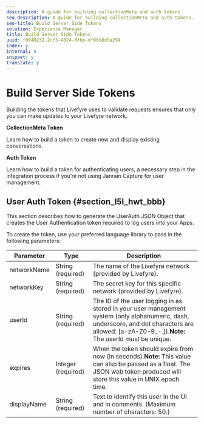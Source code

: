 ```yaml
---
description: A guide for building collectionMeta and auth tokens.
seo-description: A guide for building collectionMeta and auth tokens.
seo-title: Build Server Side Tokens
solution: Experience Manager
title: Build Server Side Tokens
uuid: f0048232-2cf5-4824-8fbb-df96b8d5e294
index: y
internal: n
snippet: y
translate: y
---
```


# Build Server Side Tokens

Building the tokens that Livefyre uses to validate requests ensures that only you can make updates to your Livefyre network.

**CollectionMeta Token**

Learn how to build a token to create new and display existing conversations.

**Auth Token**

Learn how to build a token for authenticating users, a necessary step in the integration process if you’re not using Janrain Capture for user management.

## User Auth Token {#section_l5l_hwt_bbb}

This section describes how to generate the UserAuth JSON Object that creates the User Authentication token required to log users into your Apps.

To create the token, use your preferred language library to pass in the following parameters:

|  Parameter | Type | Description |
|---|---|---|
|  networkName | String (required) | The name of the Livefyre network (provided by Livefyre). |
|  networkKey | String (required) | The secret key for this specific network (provided by Livefyre). |
|  userId | String (required) |The ID of the user logging in as stored in your user management system (only alphanumeric, dash, underscore, and dot characters are allowed: [a-zA-Z0-9_-.]).**Note:** The userId must be unique. |
|  expires | Integer (required)  |When the token should expire from now (in seconds).**Note:** This value can also be passed as a float. The JSON web token produced will store this value in UNIX epoch time. |
|  displayName | String (required) | Text to identify this user in the UI and in comments. (Maximum number of characters: 50.) |

